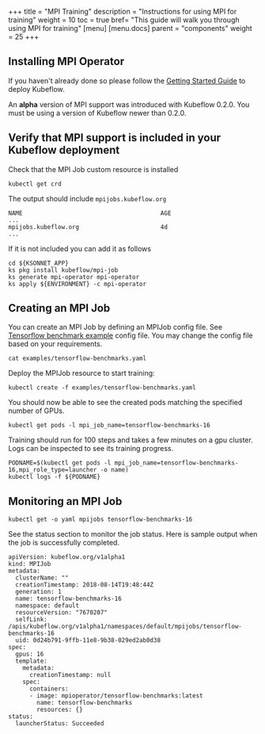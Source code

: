 +++
title = "MPI Training"
description = "Instructions for using MPI for training"
weight = 10
toc = true
bref= "This guide will walk you through using MPI for training"
[menu]
[menu.docs]
  parent = "components"
  weight = 25
+++

## Installing MPI Operator

If you haven't already done so please follow the [Getting Started Guide](/docs/started/getting-started/) to deploy Kubeflow.

An **alpha** version of MPI support was introduced with Kubeflow 0.2.0. You must be using a version of Kubeflow newer than 0.2.0.

## Verify that MPI support is included in your Kubeflow deployment

Check that the MPI Job custom resource is installed

```
kubectl get crd
```

The output should include `mpijobs.kubeflow.org`

```
NAME                                       AGE
...
mpijobs.kubeflow.org                       4d
...
```

If it is not included you can add it as follows

```
cd ${KSONNET_APP}
ks pkg install kubeflow/mpi-job
ks generate mpi-operator mpi-operator
ks apply ${ENVIRONMENT} -c mpi-operator
```

## Creating an MPI Job

You can create an MPI Job by defining an MPIJob config file. See [Tensorflow benchmark example](https://github.com/kubeflow/mpi-operator/blob/master/examples/tensorflow-benchmarks.yaml) config file. You may change the config file based on your requirements.

```
cat examples/tensorflow-benchmarks.yaml
```
Deploy the MPIJob resource to start training:

```
kubectl create -f examples/tensorflow-benchmarks.yaml
```
You should now be able to see the created pods matching the specified number of GPUs.

```
kubectl get pods -l mpi_job_name=tensorflow-benchmarks-16
```
Training should run for 100 steps and takes a few minutes on a gpu cluster. Logs can be inspected to see its training progress.

```
PODNAME=$(kubectl get pods -l mpi_job_name=tensorflow-benchmarks-16,mpi_role_type=launcher -o name)
kubectl logs -f ${PODNAME}
```
## Monitoring an MPI Job

```
kubectl get -o yaml mpijobs tensorflow-benchmarks-16
```
See the status section to monitor the job status. Here is sample output when the job is successfully completed.

```
apiVersion: kubeflow.org/v1alpha1
kind: MPIJob
metadata:
  clusterName: ""
  creationTimestamp: 2018-08-14T19:48:44Z
  generation: 1
  name: tensorflow-benchmarks-16
  namespace: default
  resourceVersion: "7670207"
  selfLink: /apis/kubeflow.org/v1alpha1/namespaces/default/mpijobs/tensorflow-benchmarks-16
  uid: 0d24b791-9ffb-11e8-9b38-029ed2ab0d38
spec:
  gpus: 16
  template:
    metadata:
      creationTimestamp: null
    spec:
      containers:
      - image: mpioperator/tensorflow-benchmarks:latest
        name: tensorflow-benchmarks
        resources: {}
status:
  launcherStatus: Succeeded
```
